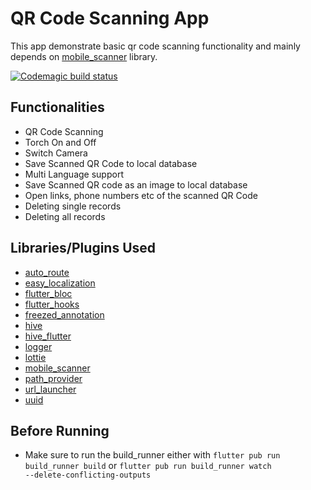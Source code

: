 # QR Code Scanning App

This app demonstrate basic qr code scanning functionality and mainly depends on [mobile_scanner](https://pub.dev/packages/mobile_scanner) library.

[![Codemagic build status](https://api.codemagic.io/apps/63fdd213d0185cf1058e3a57/63fdd213d0185cf1058e3a56/status_badge.svg)](https://codemagic.io/apps/63fdd213d0185cf1058e3a57/63fdd213d0185cf1058e3a56/latest_build)

## Functionalities

- QR Code Scanning
- Torch On and Off
- Switch Camera
- Save Scanned QR Code to local database
- Multi Language support
- Save Scanned QR code as an image to local database
- Open links, phone numbers etc of the scanned QR Code
- Deleting single records
- Deleting all records

## Libraries/Plugins Used

- [auto_route](https://pub.dev/packages/auto_route)
- [easy_localization](https://pub.dev/packages/easy_localization)
- [flutter_bloc](https://pub.dev/packages/flutter_bloc)
- [flutter_hooks](https://pub.dev/packages/flutter_hooks)
- [freezed_annotation](https://pub.dev/packages/freezed_annotation)
- [hive](https://pub.dev/packages/hive)
- [hive_flutter](https://pub.dev/packages/hive_flutter)
- [logger](https://pub.dev/packages/logger)
- [lottie](https://pub.dev/packages/lottie)
- [mobile_scanner](https://pub.dev/packages/mobile_scanner)
- [path_provider](https://pub.dev/packages/path_provider)
- [url_launcher](https://pub.dev/packages/url_launcher)
- [uuid](https://pub.dev/packages/uuid)

## Before Running

- Make sure to run the build_runner
either with
<code>flutter pub run build_runner build</code>
or
<code>flutter pub run build_runner watch --delete-conflicting-outputs</code>
